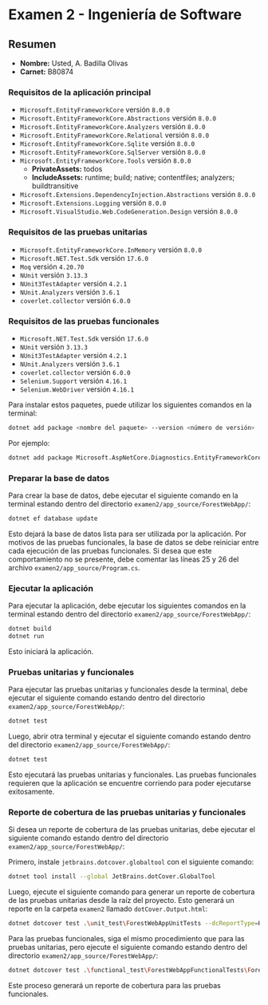 # Examen 2 - Ingeniería de Software

## Resumen
- **Nombre:** Usted, A. Badilla Olivas
- **Carnet:** B80874

### Requisitos de la aplicación principal

- `Microsoft.EntityFrameworkCore` versión `8.0.0`
- `Microsoft.EntityFrameworkCore.Abstractions` versión `8.0.0`
- `Microsoft.EntityFrameworkCore.Analyzers` versión `8.0.0`
- `Microsoft.EntityFrameworkCore.Relational` versión `8.0.0`
- `Microsoft.EntityFrameworkCore.Sqlite` versión `8.0.0`
- `Microsoft.EntityFrameworkCore.SqlServer` versión `8.0.0`
- `Microsoft.EntityFrameworkCore.Tools` versión `8.0.0`
  - **PrivateAssets:** todos
  - **IncludeAssets:** runtime; build; native; contentfiles; analyzers; buildtransitive
- `Microsoft.Extensions.DependencyInjection.Abstractions` versión `8.0.0`
- `Microsoft.Extensions.Logging` versión `8.0.0`
- `Microsoft.VisualStudio.Web.CodeGeneration.Design` versión `8.0.0`

### Requisitos de las pruebas unitarias

- `Microsoft.EntityFrameworkCore.InMemory` versión `8.0.0`
- `Microsoft.NET.Test.Sdk` versión `17.6.0`
- `Moq` versión `4.20.70`
- `NUnit` versión `3.13.3`
- `NUnit3TestAdapter` versión `4.2.1`
- `NUnit.Analyzers` versión `3.6.1`
- `coverlet.collector` versión `6.0.0`

### Requisitos de las pruebas funcionales

- `Microsoft.NET.Test.Sdk` versión `17.6.0`
- `NUnit` versión `3.13.3`
- `NUnit3TestAdapter` versión `4.2.1`
- `NUnit.Analyzers` versión `3.6.1`
- `coverlet.collector` versión `6.0.0`
- `Selenium.Support` versión `4.16.1`
- `Selenium.WebDriver` versión `4.16.1`

Para instalar estos paquetes, puede utilizar los siguientes comandos en la terminal:

```bash
dotnet add package <nombre del paquete> --version <número de versión>
```

Por ejemplo:

```bash
dotnet add package Microsoft.AspNetCore.Diagnostics.EntityFrameworkCore --version 8.0.0
```

### Preparar la base de datos
Para crear la base de datos, debe ejecutar el siguiente comando en la terminal estando dentro del directorio `examen2/app_source/ForestWebApp/`:

```bash
dotnet ef database update
```

Esto dejará la base de datos lista para ser utilizada por la aplicación. Por motivos de las pruebas funcionales, la base de datos se debe reiniciar entre cada ejecución de las pruebas funcionales. Si desea que este comportamiento no se presente, debe comentar las líneas 25 y 26 del archivo `examen2/app_source/Program.cs`.

### Ejecutar la aplicación

Para ejecutar la aplicación, debe ejecutar los siguientes comandos en la terminal estando dentro del directorio `examen2/app_source/ForestWebApp/`:

```bash
dotnet build
dotnet run
```

Esto iniciará la aplicación.

### Pruebas unitarias y funcionales

Para ejecutar las pruebas unitarias y funcionales desde la terminal, debe ejecutar el siguiente comando estando dentro del directorio `examen2/app_source/ForestWebApp/`:

```bash
dotnet test
```

Luego, abrir otra terminal y ejecutar el siguiente comando estando dentro del directorio `examen2/app_source/ForestWebApp/`:

```bash
dotnet test
```

Esto ejecutará las pruebas unitarias y funcionales. Las pruebas funcionales requieren que la aplicación se encuentre corriendo para poder ejecutarse exitosamente.

### Reporte de cobertura de las pruebas unitarias y funcionales
Si desea un reporte de cobertura de las pruebas unitarias, debe ejecutar el siguiente comando estando dentro del directorio `examen2/app_source/ForestWebApp/`:

Primero, instale `jetbrains.dotcover.globaltool` con el siguiente comando:

```bash
dotnet tool install --global JetBrains.dotCover.GlobalTool
```

Luego, ejecute el siguiente comando para generar un reporte de cobertura de las pruebas unitarias desde la raíz del proyecto. Esto generará un reporte en la carpeta `examen2` llamado `dotCover.Output.html`:

```bash
dotnet dotcover test .\unit_test\ForestWebAppUnitTests --dcReportType=HTML
```

Para las pruebas funcionales, siga el mismo procedimiento que para las pruebas unitarias, pero ejecute el siguiente comando estando dentro del directorio `examen2/app_source/ForestWebApp/`:

```bash
dotnet dotcover test .\functional_test\ForestWebAppFunctionalTests\ForestWebAppFunctionalTests.csproj --dcReportType=HTML
```

Este proceso generará un reporte de cobertura para las pruebas funcionales.